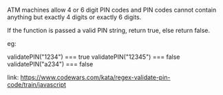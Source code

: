ATM machines allow 4 or 6 digit PIN codes and PIN codes cannot contain anything but exactly 4 digits or exactly 6 digits.

If the function is passed a valid PIN string, return true, else return false.

eg:

validatePIN("1234") === true
validatePIN("12345") === false
validatePIN("a234") === false

link: https://www.codewars.com/kata/regex-validate-pin-code/train/javascript

